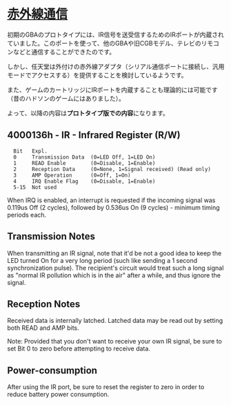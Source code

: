 # [赤外線通信](https://mgba-emu.github.io/gbatek/#infrared-communication-adapters)

初期のGBAのプロトタイプには、IR信号を送受信するためのIRポートが内蔵されていました。このポートを使って、他のGBAや旧CGBモデル、テレビのリモコンなどと通信することができたのです。

しかし、任天堂は外付けの赤外線アダプタ（シリアル通信ポートに接続し、汎用モードでアクセスする）を提供することを検討しているようです。

また、ゲームのカートリッジにIRポートを内蔵することも理論的には可能です（昔のハドソンのゲームにはありました）。

よって、以降の内容は**プロトタイプ版での内容**になります。

## 4000136h - IR - Infrared Register (R/W)

```
  Bit   Expl.
  0     Transmission Data  (0=LED Off, 1=LED On)
  1     READ Enable        (0=Disable, 1=Enable)
  2     Reception Data     (0=None, 1=Signal received) (Read only)
  3     AMP Operation      (0=Off, 1=On)
  4     IRQ Enable Flag    (0=Disable, 1=Enable)
  5-15  Not used
```

When IRQ is enabled, an interrupt is requested if the incoming signal was 0.119us Off (2 cycles), followed by 0.536us On (9 cycles) - minimum timing periods each.

## Transmission Notes

When transmitting an IR signal, note that it'd be not a good idea to keep the LED turned On for a very long period (such like sending a 1 second synchronization pulse). The recipient's circuit would treat such a long signal as "normal IR pollution which is in the air" after a while, and thus ignore the signal.

## Reception Notes


Received data is internally latched. Latched data may be read out by setting both READ and AMP bits.

Note: Provided that you don't want to receive your own IR signal, be sure to set Bit 0 to zero before attempting to receive data.

## Power-consumption

After using the IR port, be sure to reset the register to zero in order to reduce battery power consumption.